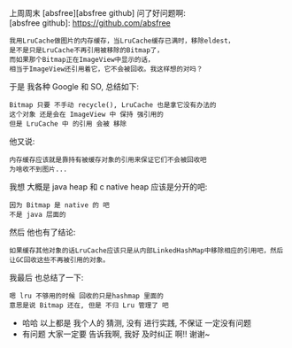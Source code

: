 上周周末 [absfree][absfree github] 问了好问题啊:  
[absfree github]: https://github.com/absfree

``` text
我用LruCache做图片的内存缓存，当LruCache缓存已满时，移除eldest，
是不是只是LruCache不再引用被移除的Bitmap了，
而如果那个Bitmap正在ImageView中显示的话，
相当于ImageView还引用着它，它不会被回收。我这样想的对吗？
```

于是 我各种 Google 和 SO, 总结如下:  

``` text
Bitmap 只要 不手动 recycle(), LruCache 也是拿它没有办法的
这个对象 还是会在 ImageView 中 保持 强引用的
但是 LruCache 中 的引用 会被 移除
```

他又说:  
``` text
内存缓存应该就是靠持有被缓存对象的引用来保证它们不会被回收吧
为啥收不到图片...
```

我想 大概是 java heap 和 c native heap 应该是分开的吧:  
``` text
因为 Bitmap 是 native 的 吧
不是 java 层面的
```

然后 他也有了结论:  
``` text 
如果缓存其他对象的话LruCache应该只是从内部LinkedHashMap中移除相应的引用吧，然后让GC回收这些不再被引用的对象。
```

我最后 也总结了一下:  
``` text
嗯 lru 不够用的时候 回收的只是hashmap 里面的 
意思是说 Bitmap 还在, 但是 不归 Lru 管理了 吧
```

- 哈哈 以上都是 我个人的 猜测, 没有 进行实践, 不保证 一定没有问题
- 有问题 大家一定要 告诉我啊, 我好 及时纠正 啊!! 谢谢~  
